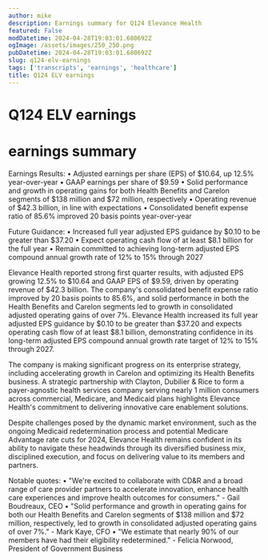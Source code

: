 ```yaml
---
author: mike
description: Earnings summary for Q124 Elevance Health 
featured: False
modDatetime: 2024-04-28T19:03:01.680692Z
ogImage: /assets/images/250_250.png
pubDatetime: 2024-04-28T19:03:01.680692Z
slug: q124-elv-earnings
tags: ['transcripts', 'earnings', 'healthcare']
title: Q124 ELV earnings
---
```

# Q124 ELV earnings

# earnings summary
Earnings Results:
• Adjusted earnings per share (EPS) of $10.64, up 12.5% year-over-year
• GAAP earnings per share of $9.59
• Solid performance and growth in operating gains for both Health Benefits and Carelon segments of $138 million and $72 million, respectively
• Operating revenue of $42.3 billion, in line with expectations
• Consolidated benefit expense ratio of 85.6% improved 20 basis points year-over-year

Future Guidance:
• Increased full year adjusted EPS guidance by $0.10 to be greater than $37.20
• Expect operating cash flow of at least $8.1 billion for the full year
• Remain committed to achieving long-term adjusted EPS compound annual growth rate of 12% to 15% through 2027

Elevance Health reported strong first quarter results, with adjusted EPS growing 12.5% to $10.64 and GAAP EPS of $9.59, driven by operating revenue of $42.3 billion. The company's consolidated benefit expense ratio improved by 20 basis points to 85.6%, and solid performance in both the Health Benefits and Carelon segments led to growth in consolidated adjusted operating gains of over 7%. Elevance Health increased its full year adjusted EPS guidance by $0.10 to be greater than $37.20 and expects operating cash flow of at least $8.1 billion, demonstrating confidence in its long-term adjusted EPS compound annual growth rate target of 12% to 15% through 2027.

The company is making significant progress on its enterprise strategy, including accelerating growth in Carelon and optimizing its Health Benefits business. A strategic partnership with Clayton, Dubilier & Rice to form a payer-agnostic health services company serving nearly 1 million consumers across commercial, Medicare, and Medicaid plans highlights Elevance Health's commitment to delivering innovative care enablement solutions.

Despite challenges posed by the dynamic market environment, such as the ongoing Medicaid redetermination process and potential Medicare Advantage rate cuts for 2024, Elevance Health remains confident in its ability to navigate these headwinds through its diversified business mix, disciplined execution, and focus on delivering value to its members and partners.

Notable quotes:
• "We're excited to collaborate with CD&R and a broad range of care provider partners to accelerate innovation, enhance health care experiences and improve health outcomes for consumers." - Gail Boudreaux, CEO
• "Solid performance and growth in operating gains for both our Health Benefits and Carelon segments of $138 million and $72 million, respectively, led to growth in consolidated adjusted operating gains of over 7%." - Mark Kaye, CFO
• "We estimate that nearly 90% of our members have had their eligibility redetermined." - Felicia Norwood, President of Government Business

